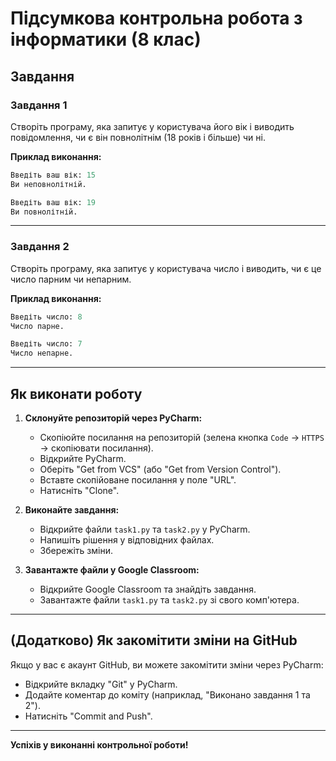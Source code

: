 # Підсумкова контрольна робота з інформатики (8 клас)

## Завдання

### Завдання 1

Створіть програму, яка запитує у користувача його вік і виводить повідомлення, чи є він повнолітнім (18 років і більше) чи ні.

**Приклад виконання:**

```python
Введіть ваш вік: 15
Ви неповнолітній.
```

```python
Введіть ваш вік: 19
Ви повнолітній.
```

---

### Завдання 2

Створіть програму, яка запитує у користувача число і виводить, чи є це число парним чи непарним.

**Приклад виконання:**

```python
Введіть число: 8
Число парне.
```

```python
Введіть число: 7
Число непарне.
```

---

## Як виконати роботу

1. **Склонуйте репозиторій через PyCharm:**
   - Скопіюйте посилання на репозиторій (зелена кнопка `Code` → `HTTPS` → скопіювати посилання).
   - Відкрийте PyCharm.
   - Оберіть "Get from VCS" (або "Get from Version Control").
   - Вставте скопійоване посилання у поле "URL".
   - Натисніть "Clone".

2. **Виконайте завдання:**
   - Відкрийте файли `task1.py` та `task2.py` у PyCharm.
   - Напишіть рішення у відповідних файлах.
   - Збережіть зміни.

3. **Завантажте файли у Google Classroom:**
   - Відкрийте Google Classroom та знайдіть завдання.
   - Завантажте файли `task1.py` та `task2.py` зі свого комп'ютера.

---

## (Додатково) Як закомітити зміни на GitHub

Якщо у вас є акаунт GitHub, ви можете закомітити зміни через PyCharm:

- Відкрийте вкладку "Git" у PyCharm.
- Додайте коментар до коміту (наприклад, "Виконано завдання 1 та 2").
- Натисніть "Commit and Push".

---

**Успіхів у виконанні контрольної роботи!**
